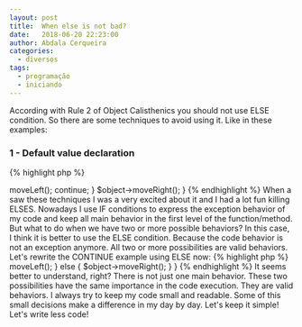 ```yaml
---
layout: post
title:  When else is not bad? 
date:   2018-06-20 22:23:00
author: Abdala Cerqueira
categories: 
  - diversos
tags:
  - programação
  - iniciando
---
```


According with Rule 2 of Object Calisthenics you should not use ELSE condition. So there are some techniques to avoid using it. Like in these examples:

### 1 - Default value declaration

{% highlight php %}
<?php

$page = "index";

if (isset($_GET['page'])) {
    $page = $_GET['page'];
}

{% endhighlight %}

### 2 - Early return

{% highlight php %}
<?php

if (isset($_GET['page'])) {
    return $_GET['page'];
}

return 'index';

{% endhighlight %}

### 3 - Use CONTINUE inside loops

{% highlight php %}
<?php

foreach ($actions as $action) {
    if ($action === LEFT) {
        $object->moveLeft();

        continue;
    }

    $object->moveRight();
}

{% endhighlight %}

When a saw these techniques I was a very excited about it and I had a lot fun killing ELSES.

Nowadays I use IF conditions to express the exception behavior of my code and keep all main behavior in the first level of the function/method.

But what to do when we have two or more possible behaviors? In this case, I think it is better to use the ELSE condition. Because the code behavior is not an exception anymore. All two or more possibilities are valid behaviors.

Let's rewrite the CONTINUE example using ELSE now:

{% highlight php %}
<?php

foreach ($actions as $action) {
    if ($action === LEFT) {
        $object->moveLeft();
    } else {
        $object->moveRight();
    }
}

{% endhighlight %}

It seems better to understand, right? There is not just one main behavior. These two possibilities have the same importance in the code execution. They are valid behaviors. I always try to keep my code small and readable. Some of this small decisions make a difference in my day by day.

Let's keep it simple! Let's write less code!
